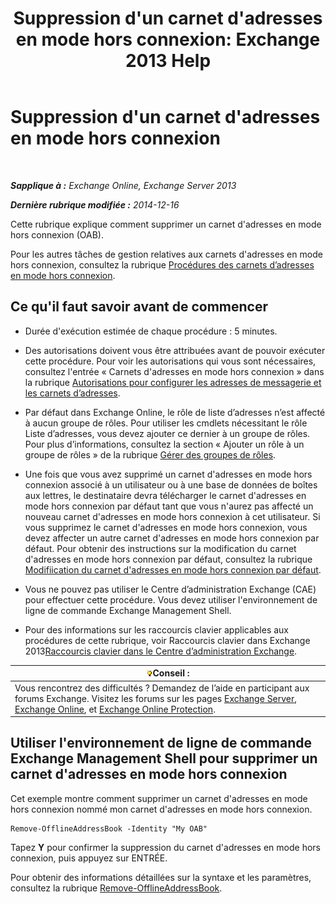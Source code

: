 ﻿---
title: "Suppression d'un carnet d'adresses en mode hors connexion: Exchange 2013 Help"
TOCTitle: Suppression d'un carnet d'adresses en mode hors connexion
ms:assetid: d69f1e8a-b3cb-4739-90cd-85ea450d06f3
ms:mtpsurl: https://technet.microsoft.com/fr-fr/library/Bb124744(v=EXCHG.150)
ms:contentKeyID: 50479286
ms.date: 04/24/2018
mtps_version: v=EXCHG.150
ms.translationtype: HT
---

# Suppression d'un carnet d'adresses en mode hors connexion

 

_**Sapplique à :** Exchange Online, Exchange Server 2013_

_**Dernière rubrique modifiée :** 2014-12-16_

Cette rubrique explique comment supprimer un carnet d'adresses en mode hors connexion (OAB).

Pour les autres tâches de gestion relatives aux carnets d'adresses en mode hors connexion, consultez la rubrique [Procédures des carnets d’adresses en mode hors connexion](offline-address-book-procedures-exchange-2013-help.md).

## Ce qu'il faut savoir avant de commencer

  - Durée d'exécution estimée de chaque procédure : 5 minutes.

  - Des autorisations doivent vous être attribuées avant de pouvoir exécuter cette procédure. Pour voir les autorisations qui vous sont nécessaires, consultez l'entrée « Carnets d'adresses en mode hors connexion » dans la rubrique [Autorisations pour configurer les adresses de messagerie et les carnets d’adresses](email-address-and-address-book-permissions-exchange-2013-help.md).

  - Par défaut dans Exchange Online, le rôle de liste d’adresses n’est affecté à aucun groupe de rôles. Pour utiliser les cmdlets nécessitant le rôle Liste d’adresses, vous devez ajouter ce dernier à un groupe de rôles. Pour plus d’informations, consultez la section « Ajouter un rôle à un groupe de rôles » de la rubrique [Gérer des groupes de rôles](manage-role-groups-exchange-2013-help.md).

  - Une fois que vous avez supprimé un carnet d'adresses en mode hors connexion associé à un utilisateur ou à une base de données de boîtes aux lettres, le destinataire devra télécharger le carnet d'adresses en mode hors connexion par défaut tant que vous n'aurez pas affecté un nouveau carnet d'adresses en mode hors connexion à cet utilisateur. Si vous supprimez le carnet d'adresses en mode hors connexion, vous devez affecter un autre carnet d'adresses en mode hors connexion par défaut. Pour obtenir des instructions sur la modification du carnet d'adresses en mode hors connexion par défaut, consultez la rubrique [Modifiication du carnet d'adresses en mode hors connexion par défaut](change-the-default-offline-address-book-exchange-2013-help.md).

  - Vous ne pouvez pas utiliser le Centre d’administration Exchange (CAE) pour effectuer cette procédure. Vous devez utiliser l'environnement de ligne de commande Exchange Management Shell.

  - Pour des informations sur les raccourcis clavier applicables aux procédures de cette rubrique, voir Raccourcis clavier dans Exchange 2013[Raccourcis clavier dans le Centre d’administration Exchange](keyboard-shortcuts-in-the-exchange-admin-center-exchange-online-protection-help.md).

<table>
<thead>
<tr class="header">
<th><img src="images/Bb125224.tip(EXCHG.150).gif" title="Conseil" alt="Conseil" />Conseil :</th>
</tr>
</thead>
<tbody>
<tr class="odd">
<td>Vous rencontrez des difficultés ? Demandez de l’aide en participant aux forums Exchange. Visitez les forums sur les pages <a href="https://go.microsoft.com/fwlink/p/?linkid=60612">Exchange Server</a>, <a href="https://go.microsoft.com/fwlink/p/?linkid=267542">Exchange Online</a>, et <a href="https://go.microsoft.com/fwlink/p/?linkid=285351">Exchange Online Protection</a>.</td>
</tr>
</tbody>
</table>


## Utiliser l'environnement de ligne de commande Exchange Management Shell pour supprimer un carnet d'adresses en mode hors connexion

Cet exemple montre comment supprimer un carnet d'adresses en mode hors connexion nommé mon carnet d'adresses en mode hors connexion.

    Remove-OfflineAddressBook -Identity "My OAB"

Tapez **Y** pour confirmer la suppression du carnet d'adresses en mode hors connexion, puis appuyez sur ENTRÉE.

Pour obtenir des informations détaillées sur la syntaxe et les paramètres, consultez la rubrique [Remove-OfflineAddressBook](https://technet.microsoft.com/fr-fr/library/bb123594\(v=exchg.150\)).


